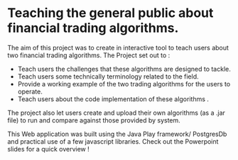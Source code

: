 # Teaching the general public about financial trading algorithms.

The aim of this project was to create in interactive tool to teach users about two financial trading algorithms. The Project set out to :

- Teach users the challenges that these algorithms are designed to tackle.
- Teach users some technically terminology related to the field.
- Provide a working example of the two trading algorithms for the users to operate.
- Teach users about the code implementation of these algorithms .

The project also let users create and upload their own algorithms (as a .jar file) to run and compare against those provided by system.

This Web application was built using the Java Play framework/ PostgresDb and practical use of a few javascript libraries. Check out the Powerpoint slides for a quick overview !
